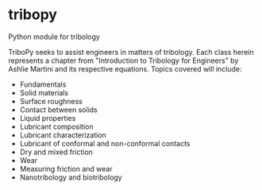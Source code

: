 # tribopy
Python module for tribology

TriboPy seeks to assist engineers in matters of tribology. Each class herein represents a chapter from "Introduction to Tribology for Engineers" by Ashlie Martini and its respective equations. Topics covered will include:
- Fundamentals
- Solid materials
- Surface roughness
- Contact between solids
- Liquid properties
- Lubricant composition
- Lubricant characterization
- Lubricant of conformal and non-conformal contacts
- Dry and mixed friction
- Wear
- Measuring friction and wear
- Nanotribology and biotribology
